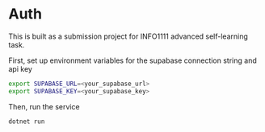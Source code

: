 # Auth

This is built as a submission project for INFO1111 advanced self-learning task.

First, set up environment variables for the supabase connection string and api key
```bash
export SUPABASE_URL=<your_supabase_url>
export SUPABASE_KEY=<your_supabase_key>
```

Then, run the service
```bash
dotnet run
```
